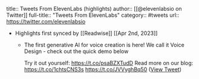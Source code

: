 title:: Tweets From ElevenLabs (highlights)
author:: [[@elevenlabsio on Twitter]]
full-title:: "Tweets From ElevenLabs"
category:: #tweets
url:: https://twitter.com/elevenlabsio

- Highlights first synced by [[Readwise]] [[Apr 2nd, 2023]]
	- The first generative AI for voice creation is here! We call it Voice Design - check out the quick demo below
	  
	  Try it out yourself: https://t.co/psaBZXTudD
	  Read more on our blog: https://t.co/1chtsCNS3s https://t.co/JVVyghBq50 ([View Tweet](https://twitter.com/elevenlabsio/status/1631057999241400322))
